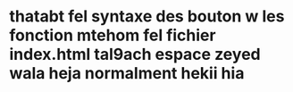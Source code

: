 # thatabt fel syntaxe des bouton w les fonction mtehom fel fichier index.html tal9ach espace zeyed wala heja normalment hekii hia 
